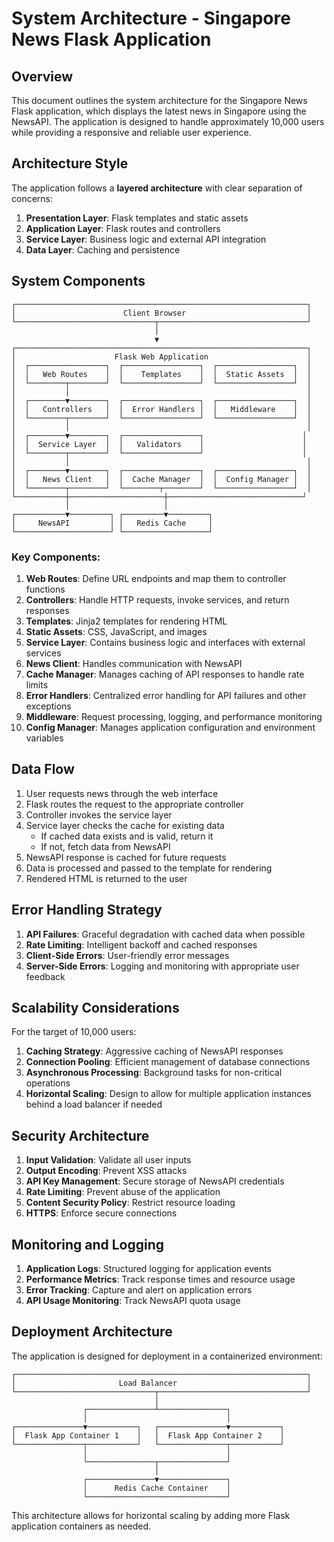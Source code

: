 # System Architecture - Singapore News Flask Application

## Overview

This document outlines the system architecture for the Singapore News Flask application, which displays the latest news in Singapore using the NewsAPI. The application is designed to handle approximately 10,000 users while providing a responsive and reliable user experience.

## Architecture Style

The application follows a **layered architecture** with clear separation of concerns:

1. **Presentation Layer**: Flask templates and static assets
2. **Application Layer**: Flask routes and controllers
3. **Service Layer**: Business logic and external API integration
4. **Data Layer**: Caching and persistence

## System Components

```
┌─────────────────────────────────────────────────────────────────┐
│                        Client Browser                           │
└───────────────────────────────┬─────────────────────────────────┘
                                │
                                ▼
┌─────────────────────────────────────────────────────────────────┐
│                      Flask Web Application                      │
│  ┌─────────────────┐  ┌─────────────────┐  ┌─────────────────┐  │
│  │   Web Routes    │  │    Templates    │  │  Static Assets  │  │
│  └────────┬────────┘  └─────────────────┘  └─────────────────┘  │
│           │                                                     │
│  ┌────────▼────────┐  ┌─────────────────┐  ┌─────────────────┐  │
│  │   Controllers   │  │  Error Handlers │  │   Middleware    │  │
│  └────────┬────────┘  └─────────────────┘  └─────────────────┘  │
│           │                                                     │
│  ┌────────▼────────┐  ┌─────────────────┐                      │
│  │  Service Layer  │  │   Validators    │                      │
│  └────────┬────────┘  └─────────────────┘                      │
│           │                                                     │
│  ┌────────▼────────┐  ┌─────────────────┐  ┌─────────────────┐  │
│  │   News Client   │  │  Cache Manager  │  │  Config Manager │  │
│  └────────┬────────┘  └────────┬────────┘  └─────────────────┘  │
└───────────┼─────────────────────┼──────────────────────────────┘
            │                     │
┌───────────▼─────────┐ ┌─────────▼─────────┐
│     NewsAPI         │ │   Redis Cache     │
└─────────────────────┘ └───────────────────┘
```

### Key Components:

1. **Web Routes**: Define URL endpoints and map them to controller functions
2. **Controllers**: Handle HTTP requests, invoke services, and return responses
3. **Templates**: Jinja2 templates for rendering HTML
4. **Static Assets**: CSS, JavaScript, and images
5. **Service Layer**: Contains business logic and interfaces with external services
6. **News Client**: Handles communication with NewsAPI
7. **Cache Manager**: Manages caching of API responses to handle rate limits
8. **Error Handlers**: Centralized error handling for API failures and other exceptions
9. **Middleware**: Request processing, logging, and performance monitoring
10. **Config Manager**: Manages application configuration and environment variables

## Data Flow

1. User requests news through the web interface
2. Flask routes the request to the appropriate controller
3. Controller invokes the service layer
4. Service layer checks the cache for existing data
   - If cached data exists and is valid, return it
   - If not, fetch data from NewsAPI
5. NewsAPI response is cached for future requests
6. Data is processed and passed to the template for rendering
7. Rendered HTML is returned to the user

## Error Handling Strategy

1. **API Failures**: Graceful degradation with cached data when possible
2. **Rate Limiting**: Intelligent backoff and cached responses
3. **Client-Side Errors**: User-friendly error messages
4. **Server-Side Errors**: Logging and monitoring with appropriate user feedback

## Scalability Considerations

For the target of 10,000 users:

1. **Caching Strategy**: Aggressive caching of NewsAPI responses
2. **Connection Pooling**: Efficient management of database connections
3. **Asynchronous Processing**: Background tasks for non-critical operations
4. **Horizontal Scaling**: Design to allow for multiple application instances behind a load balancer if needed

## Security Architecture

1. **Input Validation**: Validate all user inputs
2. **Output Encoding**: Prevent XSS attacks
3. **API Key Management**: Secure storage of NewsAPI credentials
4. **Rate Limiting**: Prevent abuse of the application
5. **Content Security Policy**: Restrict resource loading
6. **HTTPS**: Enforce secure connections

## Monitoring and Logging

1. **Application Logs**: Structured logging for application events
2. **Performance Metrics**: Track response times and resource usage
3. **Error Tracking**: Capture and alert on application errors
4. **API Usage Monitoring**: Track NewsAPI quota usage

## Deployment Architecture

The application is designed for deployment in a containerized environment:

```
┌─────────────────────────────────────────────────────────────────┐
│                       Load Balancer                             │
└───────────────────────────────┬─────────────────────────────────┘
                                │
                ┌───────────────┴───────────────┐
                │                               │
┌───────────────▼───────────┐   ┌───────────────▼───────────┐
│  Flask App Container 1    │   │  Flask App Container 2    │
└───────────────┬───────────┘   └───────────────┬───────────┘
                │                               │
                └───────────────┬───────────────┘
                                │
                ┌───────────────▼───────────────┐
                │      Redis Cache Container    │
                └───────────────────────────────┘
```

This architecture allows for horizontal scaling by adding more Flask application containers as needed.